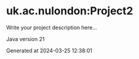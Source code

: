 # uk.ac.nulondon:Project2

Write your project description here...

Java version 21

Generated at 2024-03-25 12:38:01
